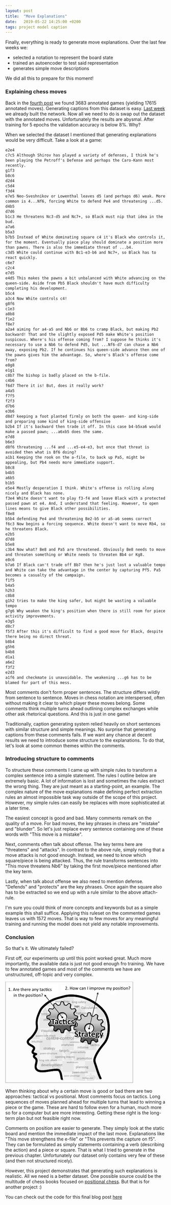 ```yaml
---
layout: post
title:  "Move Explanations"
date:   2019-05-22 14:25:00 +0200
tags: project model caption
---
```

Finally, everything is ready to generate move explanations.
Over the last few weeks we:

* selected a notation to represent the board state
* trained an autoencoder to test said representation
* generates simple move descriptions

We did all this to prepare for this moment!

### Explaining chess moves
Back in the [fourth post](https://robinweitzel.github.io/nn-project/2019-04-23-gathering-data/) we found 3683 annotated games (yielding 17615 annotated moves).
Generating captions from this dataset is easy.
[Last week](https://robinweitzel.github.io/nn-project/2019-05-13-simple-captions/) we already built the network.
Now all we need to do is swap out the dataset with the annotated moves.
Unfortunately the results are abysmal.
After training for 5 epochs the validation accuracy is below 8%.
Why?

When we selected the dataset I mentioned that generating explanations would be very difficult.
Take a look at a game:

~~~
e2e4 
c7c5 Although Shirov has played a variety of defenses, I think he's been playing the Petroff's Defense and perhaps the Caro-Kann most recently.
g1f3 
b8c6 
d2d4 
c5d4 
f3d4 
e7e5 Neo-Sveshnikov or Lowenthal leaves d5 (and perhaps d6) weak. More common is 4...Nf6, forcing White to defend Pe4 and threatening ...d5.
d4b5 
d7d6 
b1c3 He threatens Nc3-d5 and Nc7+, so Black must nip that idea in the bud.
a7a6 
b5a3 
b7b5 Instead of White dominating square c4 it's Black who controls it, for the moment. Eventually piece play should dominate a position more than pawns. There is also the immediate threat of ...b4.
c3d5 White could continue with Bc1-e3-b6 and Nc7+, so Black has to react quickly.
c6e7 
c2c4 
e7d5 
e4d5 This makes the pawns a bit unbalanced with White advancing on the queen-side. Aside from Pb5 Black shouldn't have much difficulty completing his development.
b5c4 
a3c4 Now White controls c4!
g8f6 
c1e3 
a8b8 
f1e2 
f8e7 
a2a4 aiming for a4-a5 and Nb6 or Bb6 to cramp Black, but making Pb2 backward! That and the slightly exposed Pd5 make White's position suspicous. Where's his offense coming from? I suppose he thinks it's necessary to use a Nb6 to defend Pd5, but ...Nf6-d7 can chase a Nb6 away, exposing Pb2. If he continues his queen-side advance then one of the pawns gives him the advantage. So, where's Black's offense come from?
e8g8 
e1g1 
c8b7 The bishop is badly placed on the b-file.
c4b6 
f6d7 There it is! But, does it really work?
a4a5 
f7f5 
f2f3 
d7b6 
e3b6 
d8d7 keeping a foot planted firmly on both the queen- and king-side and preparing some kind of king-side offensive
b2b4 If it's backward then trade it off. In this case b4-b5xa6 would make a passed pawn; ...a6xb5 does the same.
e7d8 
b6e3 
d8f6 threatening ...f4 and ...e5-e4-e3, but once that threat is avoided then what is Bf6 doing?
a1b1 Keeping the rook on the a-file, to back up Pa5, might be appealing, but Pb4 needs more immediate support.
b8c8 
b4b5 
a6b5 
b1b5 
e5e4 Mostly desperation I think. White's offense is rolling along nicely and Black has none.
f3e4 White doesn't want to play f3-f4 and leave Black with a protected passed pawn at e4. And, I understand that feeling. However, to open lines means to give Black other possibilities.
f8e8 
b5b4 defending Pe4 and threatening Be2-b5 or a5-a6 seems correct
f6c3 Now begins a forcing sequence. White doesn't want to move Rb4, so he threatens Black.
e2b5 
d7d8 
b5e8 
c3b4 Now what? Be8 and Pa5 are threatened. Obviously Be8 needs to move and threaten something or White needs to threaten Bb4 or Kg8.
e8c6 
b7a6 If Black can't trade off Bb7 then he's just lost a valuable tempo and White can take the advantage in the center by capturing Pf5. Pa5 becomes a casualty of the campaign.
f1f5 
b4a5 
h2h3 
c8b8 
g1h2 tries to make the king safer, but might be wasting a valuable tempo
g7g6 Why weaken the king's position when there is still room for piece activity improvements.
e3g5 
d8c7 
f5f3 After this it's difficult to find a good move for Black, despite there being no direct threat.
b8b4 
g5h6 
b4b8 
d1a1 
a6e2 
f3f2 
e2d3 
a1f6 and checkmate is unavoidable. The weakening ...g6 has to be blamed for part of this mess.
~~~

Most comments don't form proper sentences.
The structure differs wildly from sentence to sentence.
Moves in chess notation are interspersed, often without making it clear to which player these moves belong.
Some comments think multiple turns ahead outlining complex exchanges while other ask rhetorical questions.
And this is just in one game!

Traditionally, caption generating system relied heavily on short sentences with similar structure and simple meanings.
No surprise that generating captions from these comments fails.
If we want any chance at decent results we need to introduce some structure to the explanations.
To do that, let's look at some common themes within the comments.

### Introducing structure to comments
To structure these comments I came up with simple rules to transform a complex sentence into a simple statement.
The rules I outline below are extremely basic.
A lot of information is lost and sometimes the rules extract the wrong thing.
They are just meant as a starting-point, an example.
The complex nature of the move explanations make defining perfect extraction rules an almost impossible task way outside of the scope of this project.
However, my simple rules can easily be replaces with more sophisticated at a later time.

The easiest concept is good and bad.
Many comments remark on the quality of a move.
For bad moves, the key phrases in chess are "mistake" and "blunder".
So let's just replace every sentence containing one of these words with "This move is a mistake".

Next, comments often talk about offense.
The key terms here are "threatens" and "attacks".
In contrast to the above rule, simply noting that a move attacks is not good enough.
Instead, we need to know which square/piece is being attacked.
Thus, the rule transforms sentences into "This move threatens Nb6" by taking the first move/piece mentioned after the key term.

Lastly, when talk about offense we also need to mention defense.
"Defends" and "protects" are the key phrases.
Once again the square also has to be extracted so we end up with a rule similar to the above attach-rule.

I'm sure you could think of more concepts and keywords but as a simple example this shall suffice.
Applying this ruleset on the commented games leaves us with 1572 moves.
That is way to few moves for any meaningful training and running the model does not yield any notable improvements.

### Conclusion
So that's it.
We ultimately failed?

First off, our experiments up until this point worked great.
Much more importantly, the available data is just not good enough fro training.
We have to few annotated games and most of the comments we have are unstructured, off-topic and very complex.

![tactical vs positional](../img/post_7_vis_1.PNG)

When thinking about why a certain move is good or bad there are two approaches: tactical vs positional.
Most comments focus on tactics.
Long sequences of moves planned ahead for multiple turns that lead to winning a piece or the game.
These are hard to follow even for a human, much more so for a computer but are more interesting.
Getting these right is the long-term plan but not feasible right now.

Comments on position are easier to generate.
They simply look at the static board and mention the immediate impact of the last move.
Explanations like "This move strengthens the e-file" or "This prevents the capture on f5".
They can be formulated as simply statements containing a verb (describing the action) and a piece or square.
That is what I tried to generate in the previous chapter.
Unfortunately our dataset only contains very few of these (and then not structured nicely).

However, this project demonstrates that generating such explanations is realistic.
All we need is a better dataset.
One possible source could be the multitude of chess books focused on [positional chess](https://www.goodreads.com/shelf/show/chess-positional).
But that is for another project :)

You can check out the code for this final blog post [here](https://github.com/RobinWeitzel/nn-project/blob/master/move_explanations.ipynb)